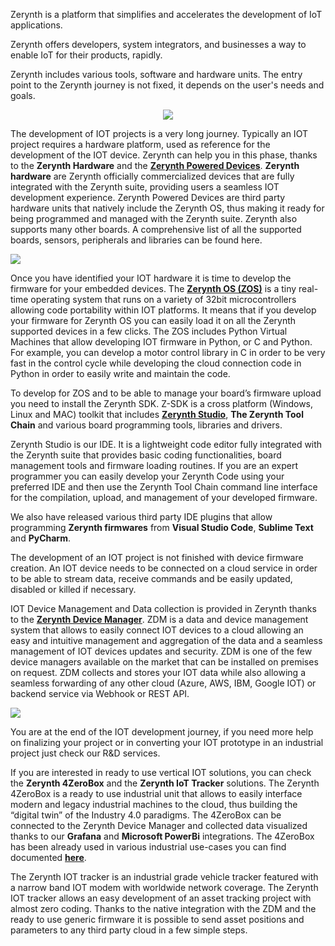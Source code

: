 Zerynth is a platform that simplifies and accelerates the development of IoT applications.

Zerynth offers developers, system integrators, and businesses a way to enable IoT for their products, rapidly.


Zerynth includes various tools, software and hardware units. The entry point to the Zerynth journey is not fixed, it depends on the user's needs and goals.

<p style="text-align: center;"><img src="https://raw.githubusercontent.com/zerynth/docs/test/docs/images/zerynth-platform.png"></p>

The development of IOT projects is a very long journey. Typically an IOT project requires a hardware platform, used as reference for the development of the IOT device. Zerynth can help you in this phase, thanks to the **Zerynth Hardware** and the **[Zerynth Powered Devices](https://www.zerynth.com/powered-by-zerynth/)**. **Zerynth hardware** are Zerynth officially commercialized devices that are fully integrated with the Zerynth suite, providing users a seamless IOT development experience. Zerynth Powered Devices are third party hardware units that natively include the Zerynth OS, thus making it ready for being programmed and managed with the Zerynth suite. Zerynth also supports many other boards. A comprehensive list of all the supported boards, sensors, peripherals and libraries can be found here.

![](https://github.com/zerynth/docs/blob/test/docs/images/zerynth-devices.jpg?raw=true)

Once you have identified your IOT hardware it is time to develop the firmware for your embedded devices. The **[Zerynth OS (ZOS)](https://www.zerynth.com/zos/)** is a tiny real-time operating system that runs on a variety of 32bit microcontrollers allowing code portability within IOT platforms. It means that if you develop your firmware for Zerynth OS you can easily load it on all the Zerynth supported devices in a few clicks. The ZOS includes Python Virtual Machines that allow developing IOT firmware in Python, or C and Python. For example, you can develop a motor control library in C in order to be very fast in the control cycle while developing the cloud connection code in Python in order to easily write and maintain the code.

  

To develop for ZOS and to be able to manage your board’s firmware upload you need to install the Zerynth SDK. Z-SDK is a cross platform (Windows, Linux and MAC) toolkit that includes **[Zerynth Studio](https://www.zerynth.com/zos/)**, **The Zerynth Tool Chain** and various board programming tools, libraries and drivers.

  

Zerynth Studio is our IDE. It is a lightweight code editor fully integrated with the Zerynth suite that provides basic coding functionalities, board management tools and firmware loading routines. If you are an expert programmer you can easily develop your Zerynth Code using your preferred IDE and then use the Zerynth Tool Chain command line interface for the compilation, upload, and management of your developed firmware.

  

We also have released various third party IDE plugins that allow programming **Zerynth firmwares** from **Visual Studio Code**, **Sublime Text** and **PyCharm**.

  

The development of an IOT project is not finished with device firmware creation. An IOT device needs to be connected on a cloud service in order to be able to stream data, receive commands and be easily updated, disabled or killed if necessary.

  

IOT Device Management and Data collection is provided in Zerynth thanks to the **[Zerynth Device Manager](https://www.zerynth.com/zdm/)**. ZDM is a data and device management system that allows to easily connect IOT devices to a cloud allowing an easy and intuitive management and aggregation of the data and a seamless management of IOT devices updates and security. ZDM is one of the few device managers available on the market that can be installed on premises on request. ZDM collects and stores your IOT data while also allowing a seamless forwarding of any other cloud (Azure, AWS, IBM, Google IOT) or backend service via Webhook or REST API.

  
<p style="text-align: left;"><img src="https://raw.githubusercontent.com/zerynth/docs/test/docs/images/zdm-docs-image.png"></p>

You are at the end of the IOT development journey, if you need more help on finalizing your project or in converting your IOT prototype in an industrial project just check our R&D services.

  

If you are interested in ready to use vertical IOT solutions, you can check the **Zerynth 4ZeroBox** and the **Zerynth IoT Tracker** solutions. The Zerynth 4ZeroBox is a ready to use industrial unit that allows to easily interface modern and legacy industrial machines to the cloud, thus building the “digital twin” of the Industry 4.0 paradigms. The 4ZeroBox can be connected to the Zerynth Device Manager and collected data visualized thanks to our **Grafana** and **Microsoft PowerBi** integrations. The 4ZeroBox has been already used in various industrial use-cases you can find documented **[here](https://www.zerynth.com/use-cases/)**.

  

The Zerynth IOT tracker is an industrial grade vehicle tracker featured with a narrow band IOT modem with worldwide network coverage. The Zerynth IOT tracker allows an easy development of an asset tracking project with almost zero coding. Thanks to the native integration with the ZDM and the ready to use generic firmware it is possible to send asset positions and parameters to any third party cloud in a few simple steps.
<!--stackedit_data:
eyJoaXN0b3J5IjpbMTkwMjMzNjM3OSwxOTQ3MDQ3NjYxLDI5ND
MwMjc0MCw3Nzg4MzQ0NzMsLTE0MTU4MTYsLTIwOTE3MDQ1MzUs
MjA3ODEwNTI5MCwyMDc4MTA1MjkwLDQwNzYzMTk0MCwtOTQzNT
I2NzU0LDY1Njg3MDk5Nyw0NzIyNjg3NDgsLTE1NjQwNDEwMiwt
MjEyMjA5NzkyNiw3MzA5OTgxMTZdfQ==
-->
